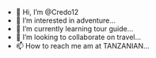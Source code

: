 - 👋 Hi, I’m @Credo12
- 👀 I’m interested in adventure...
- 🌱 I’m currently learning tour guide...
- 💞️ I’m looking to collaborate on travel...
- 📫 How to reach me  am at TANZANIAN...

<!---
Credo12/Credo12 is a ✨ special ✨ repository because its `README.md` (this file) appears on your GitHub profile.
You can click the Preview link to take a look at your changes.
--->
